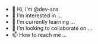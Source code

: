 - 👋 Hi, I’m @dev-sns
- 👀 I’m interested in ...
- 🌱 I’m currently learning ...
- 💞️ I’m looking to collaborate on ...
- 📫 How to reach me ...

<!---
dev-sns/dev-sns is a ✨ special ✨ repository because its `README.md` (this file) appears on your GitHub profile.
You can click the Preview link to take a look at your changes.
--->
